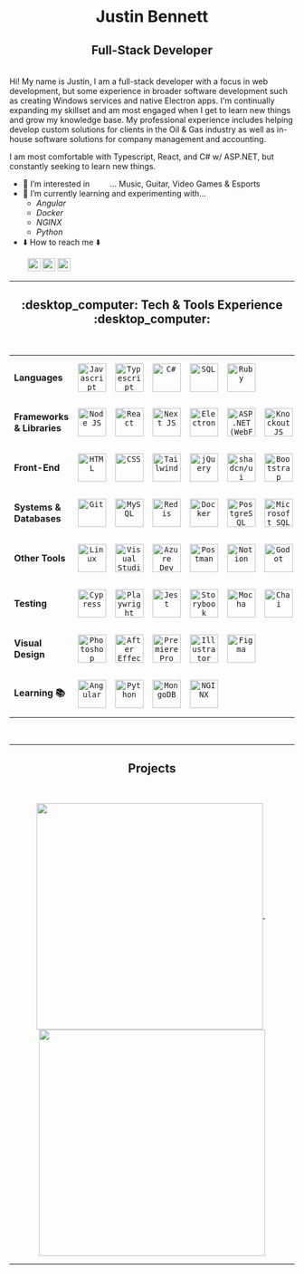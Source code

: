 <h1 align="center">Justin Bennett</h1>
<h2 align="center">Full-Stack Developer</h2>

<br />
Hi! My name is Justin, I am a full-stack developer with a focus in web development, but some experience in broader software development such as creating Windows services and native Electron apps. I'm continually expanding my skillset and am most engaged when I get to learn new things and grow my knowledge base. My professional experience includes helping develop custom solutions for clients in the Oil & Gas industry as well as in-house software solutions for company management and accounting.

I am most comfortable with Typescript, React, and C# w/ ASP.NET, but constantly seeking to learn new things.
<br />

- :eyes: I’m interested in &nbsp; &nbsp; &nbsp; &nbsp; ... Music, Guitar, Video Games & Esports
- :brain: I’m currently learning and experimenting with...
  - <i>Angular</i>
  - <i>Docker</i>
  - <i>NGINX</i>
  - <i>Python</i>
- :arrow_down: How to reach me :arrow_down:
<p align="left">
  &nbsp; &nbsp; &nbsp; &nbsp;
  <a href="https://www.linkedin.com/in/justin-bennett-c/"
    ><img
      src="https://img.shields.io/badge/linkedin-%230077B5.svg?&style=for-the-badge&logo=linkedin&logoColor=white"
      height="23"
  /></a>
  <a href="mailto:justinjdbennett@gmail.com"
    ><img
      src="https://img.shields.io/badge/Gmail-D14836?style=for-the-badge&logo=gmail&logoColor=white"
      height="23"
  /></a>
  <a href="https://github.com/CorgiOnNeptune/"
    ><img
      src="https://img.shields.io/badge/GitHub-100000?style=for-the-badge&logo=github&logoColor=white"
      height="23"
  /></a>
</p>
<!--- - 💞️ I’m looking to collaborate in ...  --->

<hr>

<h2 align="center">:desktop_computer: Tech & Tools Experience :desktop_computer:</h2>
<br />
<table>
  <tr>
    <td><strong>Languages</strong></td>
    <td align="center" height="80" width="80">
      <a href="https://developer.mozilla.org/en-US/docs/Web/JavaScript" target="_blank"><code
        ><img
          alt="Javascript"
          title="Javascript"
          height="50"
          width="50"
          src="https://cdn.simpleicons.org/javascript"
      /></code></a>
    </td>
    <td align="center" height="80" width="80">
      <a href="https://www.typescriptlang.org/docs/" target="_blank"><code
        ><img
          alt="Typescript"
          title="Typescript"
          height="50"
          width="50"
          src="https://cdn.simpleicons.org/typescript"
      /></code></a>
    </td>
    <td align="center" height="80" width="80">
      <a href="https://learn.microsoft.com/en-us/dotnet/csharp/" target="_blank"><code
        ><img
          alt="C#"
          title="C#"
          height="50"
          width="50"
          src="https://cdn.jsdelivr.net/gh/devicons/devicon/icons/csharp/csharp-original.svg"
      /></code></a>
    </td>
    <td align="center" height="80" width="80">
      <a href="#desktop_computer-tech--tools-experience-desktop_computer"><code
        ><img
          alt="SQL"
          title="SQL"
          height="50"
          width="50"
          src="https://cdn-icons-png.flaticon.com/512/2772/2772165.png"
      /></code></a>
    </td>
    <td align="center" height="80" width="80">
      <a href="https://www.ruby-lang.org/en/documentation/" target="_blank"><code
        ><img
          alt="Ruby"
          title="Ruby"
          height="50"
          width="50"
          src="https://cdn.simpleicons.org/ruby"
      /></code></a>
    </td>
    <!-- <td align="center" height="80" width="80">
      <a href="https://docs.python.org/" target="_blank"><code
        ><img
          alt="Python"
          title="Python"
          height="50"
          width="50"
          src="https://cdn.jsdelivr.net/gh/devicons/devicon/icons/python/python-original.svg"
      /></code></a>
    </td> -->
    <td colspan="10"></td>
  </tr>

  <tr>
    <td><strong>Frameworks & Libraries</strong></td>
    <td align="center" height="80" width="80">
      <a href="https://nodejs.org/docs/latest/api/" target="_blank"><code
        ><img
          alt="Node JS"
          title="Node JS"
          height="50"
          width="50"
          src="https://cdn.jsdelivr.net/gh/devicons/devicon/icons/nodejs/nodejs-original.svg"
      /></code></a>
    </td>
    <td align="center" height="80" width="80">
      <a href="https://react.dev/reference/react" target="_blank"><code
        ><img
          alt="React"
          title="React"
          height="50"
          width="50"
          src="https://cdn.simpleicons.org/react"
      /></code></a>
    </td>
    <td align="center" height="80" width="80">
      <a href="https://nextjs.org/docs" target="_blank"><code
        ><img
          alt="Next JS"
          title="Next JS"
          height="50"
          width="50"
          src="https://cdn.jsdelivr.net/gh/devicons/devicon/icons/nextjs/nextjs-original.svg"
      /></code></a>
    </td>
    <td align="center" height="80" width="80">
      <a href="https://www.electronjs.org/docs/latest/" target="_blank"><code
        ><img
          alt="Electron"
          title="Electron"
          height="50"
          width="50"
          src="https://cdn.simpleicons.org/electron"
      /></code></a>
    </td>
    <td align="center" height="80" width="80">
      <a href="https://learn.microsoft.com/en-us/aspnet/web-forms/" target="_blank"><code
        ><img
          alt="ASP .NET (WebForms)"
          title="ASP .NET (WebForms)"
          height="50"
          width="50"
          src="https://cdn.simpleicons.org/dotnet"
      /></code></a>
    </td>
    <!-- <td align="center" height="80" width="80">
      <a href="https://angular.dev/overview" target="_blank"><code
        ><img
          alt="Angular"
          title="Angular"
          height="50"
          width="50"
          src="https://cdn.simpleicons.org/angular/c4002b"
      /></code></a>
    </td> -->
    <td align="center" height="80" width="80">
      <a href="https://knockoutjs.com/documentation/introduction.html" target="_blank"><code
        ><img
          alt="KnockoutJS"
          title="KnockoutJS"
          height="50"
          width="50"
          src="https://cdn.jsdelivr.net/gh/devicons/devicon@latest/icons/knockout/knockout-plain-wordmark.svg"
      /></code></a>
    </td>
    <td align="center" height="80" width="80">
      <a href="https://expressjs.com/en/starter/" target="_blank"><code
        ><img
          alt="Express JS"
          title="Express JS"
          height="50"
          width="50"
          src="https://cdn.simpleicons.org/express"
      /></code></a>
    </td>
    <td align="center" height="80" width="80">
      <a href="https://rubyonrails.org/docs" target="_blank"><code
        ><img
          alt="Ruby on Rails"
          title="Ruby on Rails"
          height="50"
          width="50"
          src="https://cdn.simpleicons.org/rubyonrails"
      /></code></a>
    </td>
    <td colspan="10"></td>
  </tr>

  <tr>
    <td><strong>Front-End</strong></td>
    <td align="center" height="80" width="80">
      <a href="#desktop_computer-tech--tools-experience-desktop_computer"><code
        ><img
          alt="HTML"
          title="HTML"
          height="50"
          width="50"
          src="https://cdn.simpleicons.org/html5"
      /></code></a>
    </td>
    <td align="center" height="80" width="80">
      <a href="#desktop_computer-tech--tools-experience-desktop_computer"><code
        ><img
          alt="CSS"
          title="CSS"
          height="50"
          width="50"
          src="https://cdn.simpleicons.org/css"
      /></code></a>
    </td>
    <td align="center" height="80" width="80">
      <a href="https://tailwindcss.com/docs/installation/" target="_blank"><code
        ><img
          alt="Tailwind"
          title="Tailwind"
          height="50"
          width="50"
          src="https://cdn.simpleicons.org/tailwindcss"
      /></code></a>
    </td>
    <td align="center" height="80" width="80">
      <a href="https://api.jquery.com/" target="_blank"><code
        ><img
          alt="jQuery"
          title="jQuery"
          height="50"
          width="50"
          src="https://cdn.simpleicons.org/jquery"
      /></code></a>
    </td>
    <td align="center" height="80" width="80">
      <a href="https://ui.shadcn.com/docs/installation" target="_blank"><code
        ><img
          alt="shadcn/ui"
          title="shadcn/ui"
          height="50"
          width="50"
          src="https://cdn.simpleicons.org/shadcnui"
      /></code></a>
    </td>
    <td align="center" height="80" width="80">
      <a href="https://getbootstrap.com/docs/5.3/getting-started/introduction/" target="_blank"><code
        ><img
          alt="Bootstrap"
          title="Bootstrap"
          height="50"
          width="50"
          src="https://cdn.simpleicons.org/bootstrap"
      /></code></a>
    </td>
    <td align="center" height="80" width="80">
      <a href="https://postcss.org/docs/" target="_blank"><code
        ><img
          alt="PostCSS"
          title="PostCSS"
          height="50"
          width="50"
          src="https://cdn.simpleicons.org/postcss"
      /></code></a>
    </td>
    <td align="center" height="80" width="80">
      <a href="https://sass-lang.com/documentation/" target="_blank"><code
        ><img
          alt="SCSS Styling (Sass)"
          title="SCSS Styling (Sass)"
          height="50"
          width="50"
          src="https://cdn.simpleicons.org/sass"
      /></code></a>
    </td>
    <td align="center" height="80" width="80">
      <a href="https://handlebarsjs.com/guide/" target="_blank"><code
        ><img
          alt="Handlebars.js"
          title="Handlebars.js"
          height="50"
          width="50"
          src="https://cdn.simpleicons.org/handlebars.js"
      /></code></a>
    </td>
    <td align="center" height="80" width="80">
      <a href="https://ejs.co/#docs" target="_blank"><code
        ><img
          alt="EJS"
          title="EJS"
          height="50"
          width="50"
          src="https://cdn.simpleicons.org/ejs"
      /></code></a>
    </td>
    <!-- <td colspan="10"></td> -->
  </tr>

  <tr>
    <td><strong>Systems & Databases</strong></td>
    <td align="center" height="80" width="80">
      <a href="https://git-scm.com/doc" target="_blank"><code
        ><img
          alt="Git"
          title="Git"
          height="50"
          width="50"
          src="https://cdn.simpleicons.org/git"
      /></code></a>
    </td>
    <td align="center" height="80" width="80">
      <a href="https://dev.mysql.com/doc/" target="_blank"><code
        ><img
          alt="MySQL"
          title="MySQL"
          height="50"
          width="50"
          src="https://cdn.jsdelivr.net/gh/devicons/devicon@latest/icons/mysql/mysql-original.svg"
      /></code></a>
    </td>
    <td align="center" height="80" width="80">
      <a href="https://redis.io/docs/latest/" target="_blank"><code
        ><img
          alt="Redis"
          title="Redis"
          height="50"
          width="50"
          src="https://cdn.simpleicons.org/redis"
      /></code></a>
    </td>
    <td align="center" height="80" width="80">
      <a href="https://docs.docker.com/" target="_blank"><code
        ><img
          alt="Docker"
          title="Docker"
          height="50"
          width="50"
          src="https://cdn.simpleicons.org/docker"
      /></code></a>
    </td>
    <td align="center" height="80" width="80">
      <a href="https://www.postgresql.org/docs/" target="_blank"><code
        ><img
          alt="PostgreSQL"
          title="PostgreSQL"
          height="50"
          width="50"
          src="https://cdn.jsdelivr.net/gh/devicons/devicon@latest/icons/postgresql/postgresql-original.svg"
      /></code></a>
    </td>
    <td align="center" height="80" width="80">
      <a href="https://www.microsoft.com/en-ca/sql-server" target="_blank"><code
        ><img
          alt="Microsoft SQL Server"
          title="Microsoft SQL Server"
          height="50"
          width="50"
          src="https://cdn.jsdelivr.net/gh/devicons/devicon@latest/icons/microsoftsqlserver/microsoftsqlserver-original.svg"
      /></code></a>
    </td>
    <!-- <td align="center" height="80" width="80">
      <a href="https://www.mongodb.com/docs/manual/" target="_blank"><code
        ><img
          alt="MongoDB"
          title="MongoDB"
          height="50"
          width="50"
          src="https://cdn.simpleicons.org/mongodb"
      /></code></a>
    </td> -->
    <td align="center" height="80" width="80">
      <a href="https://docs.oracle.com/en/database/oracle/oracle-database/" target="_blank"><code
        ><img
          alt="Oracle Database"
          title="Oracle Database"
          height="50"
          width="50"
          src="https://cdn.jsdelivr.net/gh/devicons/devicon@latest/icons/oracle/oracle-original.svg"
      /></code></a>
    </td>
    <!-- <td align="center" height="80" width="80">
      <a href="https://nginx.org/en/docs/" target="_blank"><code
        ><img
          alt="NGINX"
          title="NGINX"
          height="50"
          width="50"
          src="https://cdn.simpleicons.org/nginx/"
      /></code></a>
    </td> -->
    <td colspan="10"></td>
  </tr>

  <tr>
    <td><strong>Other Tools</strong></td>
    <td align="center" height="80" width="80">
      <a href="#desktop_computer-tech--tools-experience-desktop_computer"><code
        ><img
          alt="Linux"
          title="Linux"
          height="50"
          width="50"
          src="https://cdn.jsdelivr.net/gh/devicons/devicon@latest/icons/linux/linux-original.svg"
      /></code></a>
    </td>
    <td align="center" height="80" width="80">
      <a href="https://code.visualstudio.com/docs" target="_blank"><code
        ><img
          alt="Visual Studio Code"
          title="Visual Studio Code"
          height="50"
          width="50"
          src="https://cdn.jsdelivr.net/gh/devicons/devicon@latest/icons/vscode/vscode-original.svg"
      /></code></a>
    </td>
    <td align="center" height="80" width="80">
      <a href="https://azure.microsoft.com/en-us/products/devops#Overview-2" target="_blank"><code
        ><img
          alt="Azure Dev Ops"
          title="Azure Dev Ops"
          height="50"
          width="50"
          src="https://cdn.jsdelivr.net/gh/devicons/devicon@latest/icons/azuredevops/azuredevops-original.svg"
      /></code></a>
    </td>
    <td align="center" height="80" width="80">
      <a href="https://www.postman.com/product/what-is-postman/" target="_blank"><code
        ><img
          alt="Postman"
          title="Postman"
          height="50"
          width="50"
          src="https://cdn.simpleicons.org/postman"
      /></code></a>
    </td>
    <td align="center" height="80" width="80">
      <a href="https://www.notion.com/product/docs" target="_blank"><code
        ><img
          alt="Notion"
          title="Notion"
          height="50"
          width="50"
          src="https://cdn.simpleicons.org/notion/black/white"
      /></code></a>
    </td>
    <td align="center" height="80" width="80">
      <a href="https://docs.godotengine.org/en/stable/" target="_blank"><code
        ><img
          alt="Godot"
          title="Godot"
          height="50"
          width="50"
          src="https://cdn.simpleicons.org/godotengine"
      /></code></a>
    </td>
    <td align="center" height="80" width="80">
      <a href="https://learn.microsoft.com/en-gb/visualstudio/?view=vs-2022" target="_blank"><code
        ><img
          alt="Visual Studio"
          title="Visual Studio"
          height="50"
          width="50"
          src="https://cdn.jsdelivr.net/gh/devicons/devicon@latest/icons/visualstudio/visualstudio-original.svg"
      /></code></a>
    </td>
    <td align="center" height="80" width="80">
      <a href="https://developers.google.com/apps-script" target="_blank"><code
        ><img
          alt="Google Apps Script"
          title="Google Apps Script"
          height="50"
          width="50"
          src="https://cdn.simpleicons.org/googleappsscript"
      /></code></a>
    </td>
    <td colspan="10"></td>
  </tr>

  <tr>
    <td><strong>Testing</strong></td>
    <td align="center" height="80" width="80">
      <a href="https://docs.cypress.io/" target="_blank"><code
        ><img
          alt="Cypress"
          title="Cypress"
          height="50"
          width="50"
          src="https://cdn.simpleicons.org/cypress"
      /></code></a>
    </td>
    <td align="center" height="80" width="80">
      <a href="https://playwright.dev/docs/intro" target="_blank"><code
        ><img
          alt="Playwright"
          title="Playwright"
          height="50"
          width="50"
          src="https://cdn.jsdelivr.net/gh/devicons/devicon@latest/icons/playwright/playwright-original.svg"
      /></code></a>
    </td>
    <td align="center" height="80" width="80">
      <a href="https://jestjs.io/docs/getting-started" target="_blank"><code
        ><img
          alt="Jest"
          title="Jest"
          height="50"
          width="50"
          src="https://cdn.simpleicons.org/jest"
      /></code></a>
    </td>
    <td align="center" height="80" width="80">
      <a href="https://storybook.js.org/docs" target="_blank"><code
        ><img
          alt="Storybook"
          title="Storybook"
          height="50"
          width="50"
          src="https://cdn.simpleicons.org/storybook"
      /></code></a>
    </td>
    <td align="center" height="80" width="80">
      <a href="https://mochajs.org/#table-of-contents" target="_blank"><code
        ><img
          alt="Mocha"
          title="Mocha"
          height="50"
          width="50"
          src="https://cdn.simpleicons.org/mocha"
      /></code></a>
    </td>
    <td align="center" height="80" width="80">
      <a href="https://www.chaijs.com/guide/" target="_blank"><code
        ><img
          alt="Chai"
          title="Chai"
          height="50"
          width="50"
          src="https://cdn.simpleicons.org/chai"
      /></code></a>
    </td>
    <td colspan="10"></td>
  </tr>

  <tr>
    <td><strong>Visual Design</strong></td>
    <td align="center" height="80" width="80">
      <a href="https://helpx.adobe.com/ca/photoshop/user-guide.html" target="_blank"><code
        ><img
          alt="Photoshop"
          title="Photoshop"
          height="50"
          width="50"
          src="https://cdn.jsdelivr.net/gh/devicons/devicon/icons/photoshop/photoshop-original.svg"
      /></code></a>
    </td>
    <td align="center" height="80" width="80">
      <a href="https://helpx.adobe.com/ca/after-effects/user-guide.html" target="_blank"><code
        ><img
          alt="After Effects"
          title="After Effects"
          height="50"
          width="50"
          src="https://cdn.jsdelivr.net/gh/devicons/devicon/icons/aftereffects/aftereffects-original.svg"
      /></code></a>
    </td>
    <td align="center" height="80" width="80">
      <a href="https://helpx.adobe.com/ca/premiere-pro/user-guide.html" target="_blank"><code
        ><img
          alt="Premiere Pro"
          title="Premiere Pro"
          height="50"
          width="50"
          src="https://cdn.jsdelivr.net/gh/devicons/devicon/icons/premierepro/premierepro-original.svg"
      /></code></a>
    </td>
    <td align="center" height="80" width="80">
      <a href="https://helpx.adobe.com/ca/illustrator/user-guide.html" target="_blank"><code
        ><img
          alt="Illustrator"
          title="Illustrator"
          height="50"
          width="50"
          src="https://cdn.jsdelivr.net/gh/devicons/devicon/icons/illustrator/illustrator-plain.svg"
      /></code></a>
    </td>
    <td align="center" height="80" width="80">
      <a href="https://help.figma.com/hc/en-us/categories/360002042553" target="_blank"><code
        ><img
          alt="Figma"
          title="Figma"
          height="50"
          width="50"
          src="https://cdn.jsdelivr.net/gh/devicons/devicon/icons/figma/figma-original.svg"
      /></code></a>
    </td>
    <td colspan="10"></td>
  </tr>

  <tr>
    <td><strong>Learning 📚</strong></td>
    <td align="center" height="80" width="80">
      <a href="https://angular.dev/overview" target="_blank"><code
        ><img
          alt="Angular"
          title="Angular"
          height="50"
          width="50"
          src="https://cdn.simpleicons.org/angular/c4002b"
      /></code></a>
    </td>
    <td align="center" height="80" width="80">
      <a href="https://docs.python.org/" target="_blank"><code
        ><img
          alt="Python"
          title="Python"
          height="50"
          width="50"
          src="https://cdn.jsdelivr.net/gh/devicons/devicon/icons/python/python-original.svg"
      /></code></a></a>
    </td>
    <td align="center" height="80" width="80">
      <a href="https://www.mongodb.com/docs/manual/" target="_blank"><code
        ><img
          alt="MongoDB"
          title="MongoDB"
          height="50"
          width="50"
          src="https://cdn.simpleicons.org/mongodb"
      /></code></a>
    </td>
    <td align="center" height="80" width="80">
      <a href="https://nginx.org/en/docs/" target="_blank"><code
        ><img
          alt="NGINX"
          title="NGINX"
          height="50"
          width="50"
          src="https://cdn.simpleicons.org/nginx"
      /></code></a>
    </td>
    <td colspan="10"></td>
  </tr>
</table>

<br />
<hr>

<!-- <h2 align="center">⚡ Stats ⚡</h2>
<br />

<p align="center">
  <a href="#">
    <img
    align="center"
    src="https://github-readme-stats.vercel.app/api/top-langs?username=CorgiOnNeptune&title_color=61dafb&text_color=f5f5f5&bg_color=20232a&icon_color=61dafb&langs_count=14&hide=yacc,cmake&show_icons=true&locale=en&layout=compact&count_private=true"
    width="375"
    alt="CorgiOnNeptune"
    />
  </a>
  &nbsp;
  <a href="#">
    <img
    align="center"
    src="https://github-readme-stats.vercel.app/api?username=CorgiOnNeptune&title_color=61dafb&text_color=f5f5f5&bg_color=20232a&icon_color=61dafb&show_icons=true&locale=en&count_private=true"
    width="420"
    alt="CorgiOnNeptune"
    />
  </a>
</p> -->

<!-- <br />
<hr> -->

<h2 align="center">Projects</h2>
<br />

<p align="center">
  <a href="https://github.com/CorgiOnNeptune/SpotiFind/">
    <img
      width="400"
      align="center"
      src="https://github-readme-stats.vercel.app/api/pin/?username=CorgiOnNeptune&repo=spotifind&title_color=ffffff&text_color=c9cacc&icon_color=2bbc8a&bg_color=1d1f21"
    />
  </a>
  &nbsp; 
  <a href="https://github.com/CorgiOnNeptune/neptune/">
    <img
      width="400"
      align="center"
      src="https://github-readme-stats.vercel.app/api/pin/?username=CorgiOnNeptune&repo=neptune&title_color=ffffff&text_color=c9cacc&icon_color=2bbc8a&bg_color=1d1f21"
    />
  </a>
</p>

<hr>

<!-- <p align="center">
  <img
    src="https://komarev.com/ghpvc/?username=CorgiOnNeptune&color=blueviolet"
    alt="CorgiOnNeptune"
  />
</p> -->
